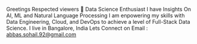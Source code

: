 Greetings Respected viewers 👋
Data Science Enthusiast 
I have Insights On AI, ML and Natural Language Processing 
I am enpowering my skills with Data Engineering, Cloud, and DevOps to achieve a level of Full-Stack Data Science.
I live in Bangalore, India 
Lets Connect on 
Email : abbas.sohail.92@gmail.com
